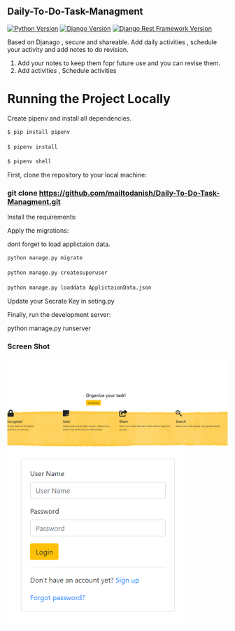 ## Daily-To-Do-Task-Managment
<p><a href="https://python.org/" rel="nofollow"><img src="https://camo.githubusercontent.com/364d2f6ca896e34a655a6d1befbfea9553f850c6/68747470733a2f2f696d672e736869656c64732e696f2f62616467652f707974686f6e2d332e372d627269676874677265656e2e737667" alt="Python Version" data-canonical-src="https://img.shields.io/badge/python-3.7-brightgreen.svg"></a>&nbsp;<a href="https://djangoproject.com/" rel="nofollow"><img src="https://camo.githubusercontent.com/0195f9a2e578ffdfe82ca3f237e278da19a65041/68747470733a2f2f696d672e736869656c64732e696f2f62616467652f646a616e676f2d322e312d627269676874677265656e2e737667" alt="Django Version" data-canonical-src="https://img.shields.io/badge/django-2.1-brightgreen.svg"></a>&nbsp;<a href="https://www.django-rest-framework.org/" rel="nofollow"><img src="https://camo.githubusercontent.com/9e7a0c32ba4dee9a8a54045a3f596248b26b5666/68747470733a2f2f696d672e736869656c64732e696f2f62616467652f646a616e676f726573746672616d65776f726b2d332e392d627269676874677265656e2e737667" alt="Django Rest Framework Version" data-canonical-src="https://img.shields.io/badge/djangorestframework-3.9-brightgreen.svg"></a></p>

Based on Djanago , secure and shareable.  Add daily activities , schedule your activity and add notes to do revision. 
1. Add your notes to keep them fopr future use and you can revise them.
2. Add activities , Schedule activities


# Running the Project Locally

Create pipenv and install all dependencies.
```bash
$ pip install pipenv

$ pipenv install

$ pipenv shell
```
First, clone the repository to your local machine:

### git clone https://github.com/mailtodanish/Daily-To-Do-Task-Managment.git

Install the requirements:

Apply the migrations:

dont forget to load applictaion data.
```bash
python manage.py migrate

python manage.py createsuperuser

python manage.py loaddata ApplictaionData.json
```
Update your Secrate Key in seting.py

Finally, run the development server:

python manage.py runserver

### Screen Shot

![Image](img/screen_shot1.png)
![Image](img/screen_shot2.png)

